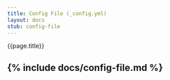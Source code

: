 ```yaml
---
title: Config File (_config.yml)
layout: docs 
stub: config-file
---
```

{{page.title}}

{% include docs/config-file.md %}
---